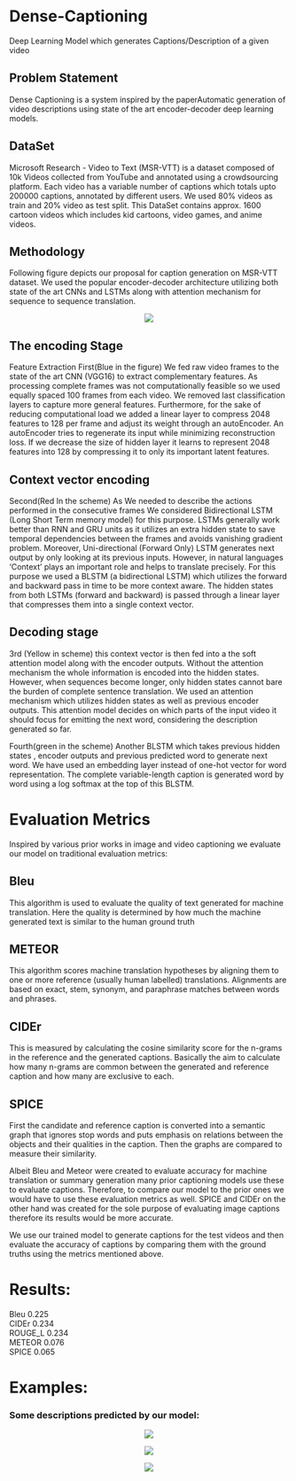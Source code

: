 # Dense-Captioning
Deep Learning Model which generates Captions/Description of a given video
## Problem Statement
Dense Captioning is a system inspired by the paperAutomatic generation of video descriptions using state of the art encoder-decoder deep learning models.

## DataSet
Microsoft Research - Video to Text (MSR-VTT) is a dataset composed of 10k Videos collected from YouTube and annotated using a crowdsourcing platform. Each video has a variable number of captions which totals upto 200000 captions, annotated by different users. We used 80% videos as train and 20% video as test split. This DataSet contains approx. 1600 cartoon videos which includes kid cartoons, video games, and anime videos.

## Methodology
Following figure depicts our proposal for caption generation on MSR-VTT dataset. We used the popular encoder-decoder architecture utilizing both state of the art CNNs and LSTMs along with attention mechanism for sequence to sequence translation.


<p align="middle">
  <img src="../master/methadology.JPG"/>
 </p>

## The encoding Stage

Feature Extraction
First(Blue in the figure) We fed raw video frames to the state of the art CNN (VGG16) to extract complementary features. As processing complete frames was not computationally feasible so we used equally spaced 100 frames from each video.  We removed last classification layers to capture more general features. Furthermore, for the sake of reducing computational load we added a linear layer to compress 2048 features to 128 per frame and adjust its weight through an autoEncoder. An autoEncoder tries to regenerate its input while minimizing reconstruction loss. If we decrease the size of hidden layer it learns to represent 2048 features into 128 by compressing it to only its important latent features.


## Context vector encoding
Second(Red In the scheme) As We needed to describe the actions performed in the consecutive frames We considered Bidirectional LSTM (Long Short Term memory model) for this purpose. LSTMs generally work better than RNN and GRU units as it utilizes an extra hidden state to save temporal dependencies between the frames and avoids vanishing gradient problem. Moreover, Uni-directional (Forward Only) LSTM generates next output by only looking at its previous inputs. However, in natural languages  ‘Context’ plays an important role and helps to translate precisely. For this purpose we used a BLSTM (a bidirectional LSTM) which utilizes the forward and backward pass in time to be more context aware. The hidden states from both LSTMs (forward and backward) is passed through a linear layer that compresses them into a single context vector.  

## Decoding stage

3rd (Yellow in scheme) this context vector is then fed into a the soft attention model along with the encoder outputs. Without the attention mechanism the whole information is encoded into the hidden states. However, when sequences become longer, only hidden states cannot bare the burden of complete sentence translation. We used an attention mechanism which utilizes hidden states as well as previous encoder outputs. This attention model decides on which parts of the input video it should focus for emitting the next word, considering the description generated so far. 


Fourth(green in the scheme) Another BLSTM which takes previous hidden states , encoder outputs and previous predicted word to generate next word. We have used an embedding layer instead of one-hot vector for word representation. The complete variable-length caption is generated word by word using a log softmax at the top of this BLSTM.


# Evaluation Metrics
Inspired by various prior works in image and video captioning we evaluate our model on traditional evaluation metrics: 


## Bleu
This algorithm is used to evaluate the quality of text generated for machine translation. Here the quality is determined by how much the machine generated text is similar to the human ground truth


## METEOR
This algorithm scores machine translation hypotheses by aligning them to one or more reference (usually human labelled) translations. Alignments are based on exact, stem, synonym, and paraphrase matches between words and phrases.

## CIDEr
This is measured by calculating the cosine similarity score for the n-grams in the reference and the generated captions. Basically the aim to calculate how many n-grams are common between the generated and reference caption and how many are exclusive to each.


## SPICE
First the candidate and reference caption is converted into a semantic graph that ignores stop words and puts emphasis on relations between the objects and their qualities in the caption. Then the graphs are compared to measure their similarity.

Albeit Bleu and Meteor were created to evaluate accuracy for machine translation or summary generation many prior captioning models use these to evaluate captions. Therefore, to compare our model to the prior ones we would have to use these evaluation metrics as well. SPICE and CIDEr on the other hand was created for the sole purpose of evaluating image captions therefore its results would be more accurate.

We use our trained model to generate captions for the test videos and then evaluate the accuracy of captions by comparing them with the ground truths using the metrics mentioned above.

# Results:

Bleu      0.225</br>
CIDEr     0.234</br>
ROUGE_L   0.234</br>
METEOR    0.076</br>
SPICE     0.065



# Examples:

### Some  descriptions predicted by our model:



<p align="middle">
  <img src="../master/band.JPG"/>
 </p>


<p align="middle">
  <img src="../master/pan.JPG"/>
 </p>

<p align="middle">
  <img src="../master/Cartoon.JPG"/>
 </p>


